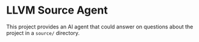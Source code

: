 # LLVM Source Agent

This project provides an AI agent that could answer on questions about the project in a ```source/``` directory.

